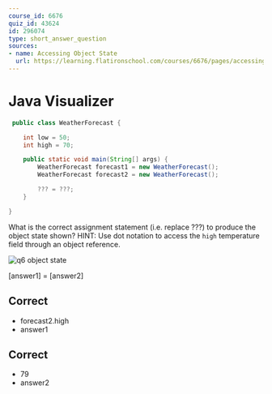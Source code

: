 ```yaml
---
course_id: 6676
quiz_id: 43624
id: 296074
type: short_answer_question
sources:
- name: Accessing Object State
  url: https://learning.flatironschool.com/courses/6676/pages/accessing-fields-of-a-class-via-dot-notation
---
```


# Java Visualizer

```java
 public class WeatherForecast {

    int low = 50;
    int high = 70;

    public static void main(String[] args) {
        WeatherForecast forecast1 = new WeatherForecast();
        WeatherForecast forecast2 = new WeatherForecast();

        ??? = ???;
    }

}

```

What is the correct assignment statement (i.e. replace ???)
to produce the object state shown?  HINT: Use dot notation to access
the `high` temperature field through an object reference.

![q6 object state](https://curriculum-content.s3.amazonaws.com/6676/java-mod2-oop-fundamentals/q06.png)

[answer1] = [answer2]

## Correct

- forecast2.high
- answer1

## Correct

- 79
- answer2